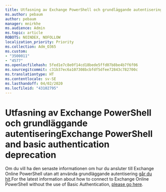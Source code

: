 ```yaml
---
title: Utfasning av Exchange PowerShell och grundläggande autentisering
ms.author: pebaum
author: pebaum
manager: mnirkhe
ms.audience: Admin
ms.topic: article
ROBOTS: NOINDEX, NOFOLLOW
localization_priority: Priority
ms.collection: Adm_O365
ms.custom:
- "3500011"
- "4577"
ms.openlocfilehash: 5fed1e7c8e0f14cd18bede5ffd07b8be4b7f6f06
ms.sourcegitcommit: c31b37ec6a107308bcbfdf5dfee72843c782700c
ms.translationtype: HT
ms.contentlocale: sv-SE
ms.lasthandoff: 04/02/2020
ms.locfileid: "43102795"
---
```

# <a name="exchange-powershell-and-basic-authentication-deprecation"></a><span data-ttu-id="c64fb-102">Utfasning av Exchange PowerShell och grundläggande autentisering</span><span class="sxs-lookup"><span data-stu-id="c64fb-102">Exchange PowerShell and basic authentication deprecation</span></span>

<span data-ttu-id="c64fb-103">Om du vill ha den senaste informationen om hur du ansluter till Exchange Online PowerShell utan att använda grundläggande autentisering [går du hit](https://aka.ms/psbasicauth).</span><span class="sxs-lookup"><span data-stu-id="c64fb-103">For the latest information about how to connect to Exchange Online PowerShell without the use of Basic Authentication, [please go here](https://aka.ms/psbasicauth).</span></span>
